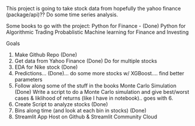 This project is going to take stock data from hopefully the yahoo finance (package/api)?? Do some time series analysis.

Some books to go with the project: 
    Python for Finance - (Done)
    Python for Algorithmic Trading
    Probablistic Machine learning for Finance and Investing

Goals
1. Make Github Repo (Done)
2. Get data from Yahoo Finance (Done)
    Do for multiple stocks
3. EDA for Nike stock (Done)
4. Predictions... (Done)... do some more stocks w/ XGBoost.... find better parameters
5. Follow along some of the stuff in the books
        Monte Carlo Simulation (Done)
        Write a script to do a Monte Carlo simulation and give best/worst cases & liklihood of returns (like I have in notebook).. goes with 6.
6. Create Script to analyze stocks (Done)
7. Bins along time (and look at each bin in stocks) (Done)
8. Streamlit App
    Host on Github & Streamlit Community Cloud


